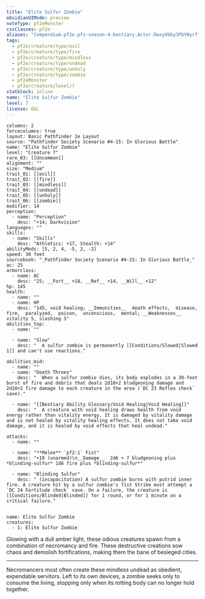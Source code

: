 ```yaml
---
title: "Elite Sulfur Zombie"
obsidianUIMode: preview
noteType: pf2eMonster
cssClasses: pf2e
aliases: "Compendium.pf2e.pfs-season-4-bestiary.Actor.DwxyObby3PbYNyrf" 
tags:
  - pf2e/creature/type/evil
  - pf2e/creature/type/fire
  - pf2e/creature/type/mindless
  - pf2e/creature/type/undead
  - pf2e/creature/type/unholy
  - pf2e/creature/type/zombie
  - pf2eMonster
  - pf2e/creature/level/7
statblock: inline
name: "Elite Sulfur Zombie"
level: 7
license: OGL
---
```


```statblock
columns: 2
forcecolumns: true
layout: Basic Pathfinder 2e Layout
source: "Pathfinder Society Scenario #4-15: In Glorious Battle"
name: "Elite Sulfur Zombie"
level: "Creature 7"
rare_03: [[Uncommon]]
alignment: ""
size: "Medium"
trait_01: [[evil]]
trait_02: [[fire]]
trait_03: [[mindless]]
trait_04: [[undead]]
trait_05: [[unholy]]
trait_06: [[zombie]]
modifier: 14
perception:
  - name: "Perception"
    desc: "+14; Darkvision"
languages: ""
skills:
  - name: "Skills"
    desc: "Athletics: +17, Stealth: +14"
abilityMods: [5, 2, 4, -5, 2, -2]
speed: 30 feet
sourcebook: "_Pathfinder Society Scenario #4-15: In Glorious Battle_"
ac: 25
armorclass:
  - name: AC
    desc: "25; __Fort__ +18, __Ref__ +14, __Will__ +12"
hp: 145
health:
  - name: ""
  - name: HP
    desc: "145, void healing; __Immunities__  death effects,  disease,  fire,  paralyzed,  poison,  unconscious,  mental; __Weaknesses__ vitality 5, slashing 5"
abilities_top:
  - name: ""

  - name: "Slow"
    desc: "  A sulfur zombie is permanently [[Conditions/Slowed|Slowed 1]] and can't use reactions."

abilities_mid:
  - name: ""
  - name: "Death Throes"
    desc: "  When a sulfur zombie dies, its body explodes in a 30-foot burst of fire and debris that deals 2d10+2 bludgeoning damage and 2d10+2 fire damage to each creature in the area (`DC 23 Reflex check` save)."

  - name: "[[Bestiary Ability Glossary/Void Healing|Void Healing]]"
    desc: "  A creature with void healing draws health from void energy rather than vitality energy. It is damaged by vitality damage and is not healed by vitality healing effects. It does not take void damage, and it is healed by void effects that heal undead."

attacks:
  - name: ""

  - name: "**Melee** `pf2:1` Fist"
    desc: "+19 (unarmed)\n__Damage__  2d6 + 7 bludgeoning plus *blinding-sulfur* 1d6 fire plus *blinding-sulfur*"

  - name: "Blinding Sulfur"
    desc: " (incapacitation) A sulfur zombie burns with putrid inner fire. A creature hit by a sulfur zombie's fist Strike must attempt a `DC 24 Fortitude check` save. On a failure, the creature is [[Conditions/Blinded|Blinded]] for 1 round, or for 1 minute on a critical failure."
 
```

```encounter-table
name: Elite Sulfur Zombie
creatures:
  - 1: Elite Sulfur Zombie
```



Glowing with a dull amber light, these odious creatures spawn from a combination of necromancy and fire. These destructive creations sow chaos and demolish fortifications, making them the bane of besieged cities.

* * *

Necromancers most often create these mindless undead as obedient, expendable servitors. Left to its own devices, a zombie seeks only to consume the living, stopping only when its rotting body can no longer hold together.
